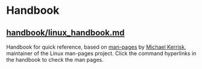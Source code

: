 # Handbook

## [handbook/linux_handbook.md](https://github.com/alvinloong/linux/blob/master/handbook/linux_handbook.md)

Handbook for quick reference, based on [man-pages](https://www.kernel.org/doc/man-pages/) by [Michael Kerrisk](https://www.linkedin.com/in/mkerrisk/?originalSubdomain=de), maintainer of the Linux man-pages project. Click the command hyperlinks in the handbook to check the man pages.